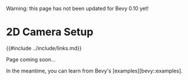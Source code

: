 Warning: this page has not been updated for Bevy 0.10 yet!

# 2D Camera Setup

{{#include ../include/links.md}}

Page coming soon…

In the meantime, you can learn from Bevy's [examples][bevy::examples].

